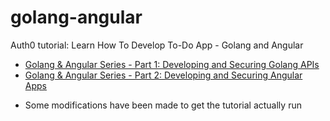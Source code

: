 # golang-angular
Auth0 tutorial: Learn How To Develop To-Do App - Golang and Angular
- [Golang & Angular Series - Part 1: Developing and Securing Golang APIs](https://auth0.com/blog/developing-golang-and-angular-apps-part-1-backend-api/)
- [Golang & Angular Series - Part 2: Developing and Securing Angular Apps](https://auth0.com/blog/developing-golang-and-angular-apps-part-2-angular-front-end/)
* Some modifications have been made to get the tutorial actually run
